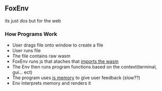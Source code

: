 ## FoxEnv
its just dos but for the web
### How Programs Work
- User drags file onto window to create a file
- User runs file
- The file contains raw wasm
- FoxEnv runs js that ataches that [imports the wasm](https://developer.mozilla.org/en-US/docs/WebAssembly/JavaScript_interface/Module/imports)
- The Env then runs program functions based on the context(terminal, gui... ect)
- The program uses [js memory](https://emscripten.org/docs/porting/connecting_cpp_and_javascript/Interacting-with-code.html#interacting-with-code-call-javascript-from-native) to give user feedback (slow??)
- Env interprets memory and renders it